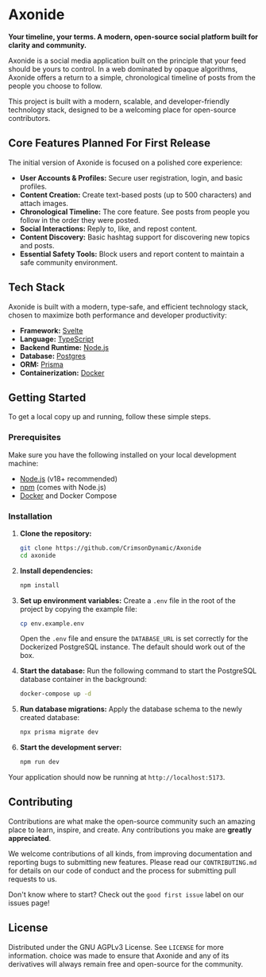 # Axonide

**Your timeline, your terms. A modern, open-source social platform built for clarity and community.**

Axonide is a social media application built on the principle that your feed should be yours to control. In a web dominated by opaque algorithms, Axonide offers a return to a simple, chronological timeline of posts from the people you choose to follow.

This project is built with a modern, scalable, and developer-friendly technology stack, designed to be a welcoming place for open-source contributors.

## Core Features Planned For First Release

The initial version of Axonide is focused on a polished core experience:

  - **User Accounts & Profiles:** Secure user registration, login, and basic profiles.
  - **Content Creation:** Create text-based posts (up to 500 characters) and attach images.
  - **Chronological Timeline:** The core feature. See posts from people you follow in the order they were posted.
  - **Social Interactions:** Reply to, like, and repost content.
  - **Content Discovery:** Basic hashtag support for discovering new topics and posts.
  - **Essential Safety Tools:** Block users and report content to maintain a safe community environment.

## Tech Stack

Axonide is built with a modern, type-safe, and efficient technology stack, chosen to maximize both performance and developer productivity:

  - **Framework:** [Svelte](https://kit.svelte.dev/)
  - **Language:** [TypeScript](https://www.typescriptlang.org/)
  - **Backend Runtime:** [Node.js](https://nodejs.org/)
  - **Database:** [Postgres](https://www.postgresql.org/)
  - **ORM:** [Prisma](https://www.prisma.io/)
  - **Containerization:** [Docker](https://www.docker.com/)

## Getting Started

To get a local copy up and running, follow these simple steps.

### Prerequisites

Make sure you have the following installed on your local development machine:

  - [Node.js](https://nodejs.org/en/) (v18+ recommended)
  - [npm](https://www.npmjs.com/) (comes with Node.js)
  - [Docker](https://www.docker.com/products/docker-desktop/) and Docker Compose

### Installation

1.  **Clone the repository:** 
    ```sh
    git clone https://github.com/CrimsonDynamic/Axonide
    cd axonide
    ```

2.  **Install dependencies:**

    ```sh
    npm install
    ```

3.  **Set up environment variables:**
    Create a `.env` file in the root of the project by copying the example file:

    ```sh
    cp env.example.env
    ```

    Open the `.env` file and ensure the `DATABASE_URL` is set correctly for the Dockerized PostgreSQL instance. The default should work out of the box.

4.  **Start the database:**
    Run the following command to start the PostgreSQL database container in the background:

    ```sh
    docker-compose up -d
    ```

5.  **Run database migrations:**
    Apply the database schema to the newly created database:

    ```sh
    npx prisma migrate dev
    ```

6.  **Start the development server:**

    ```sh
    npm run dev
    ```

Your application should now be running at `http://localhost:5173`.

## Contributing

Contributions are what make the open-source community such an amazing place to learn, inspire, and create. Any contributions you make are **greatly appreciated**.

We welcome contributions of all kinds, from improving documentation and reporting bugs to submitting new features. Please read our `CONTRIBUTING.md` for details on our code of conduct and the process for submitting pull requests to us.

Don't know where to start? Check out the `good first issue` label on our issues page!

## License

Distributed under the GNU AGPLv3 License. See `LICENSE` for more information. choice was made to ensure that Axonide and any of its derivatives will always remain free and open-source for the community.

